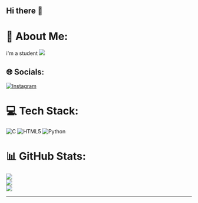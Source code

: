 ## Hi there 👋
# 💫 About Me:
i'm a student
[![](https://visitcount.itsvg.in/api?id=Madhuts123&icon=0&color=0)](https://visitcount.itsvg.in)


## 🌐 Socials:
[![Instagram](https://img.shields.io/badge/Instagram-%23E4405F.svg?logo=Instagram&logoColor=white)](https://instagram.com/m_a_d_h_u_-18_) 

# 💻 Tech Stack:
![C](https://img.shields.io/badge/c-%2300599C.svg?style=flat&logo=c&logoColor=white) ![HTML5](https://img.shields.io/badge/html5-%23E34F26.svg?style=flat&logo=html5&logoColor=white) ![Python](https://img.shields.io/badge/python-3670A0?style=flat&logo=python&logoColor=ffdd54)
# 📊 GitHub Stats:
![](https://github-readme-stats.vercel.app/api?username=Madhuts123&theme=dark&hide_border=false&include_all_commits=false&count_private=false)<br/>
![](https://github-readme-streak-stats.herokuapp.com/?user=Madhuts123&theme=dark&hide_border=false)<br/>
![](https://github-readme-stats.vercel.app/api/top-langs/?username=Madhuts123&theme=dark&hide_border=false&include_all_commits=false&count_private=false&layout=compact)



---


<!-- Proudly created with GPRM ( https://gprm.itsvg.in ) -->
